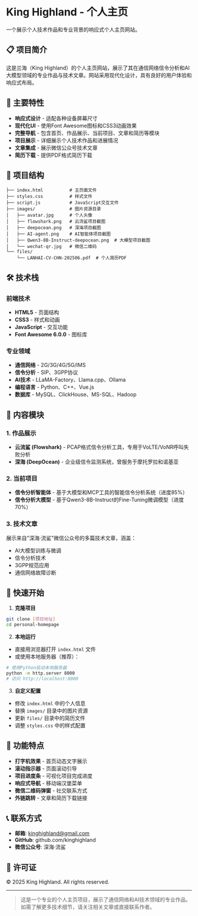 
# King Highland - 个人主页

一个展示个人技术作品和专业背景的响应式个人主页网站。

## 📋 项目简介

这是兰海（King Highland）的个人主页网站，展示了其在通信网络信令分析和AI大模型领域的专业作品与技术文章。网站采用现代化设计，具有良好的用户体验和响应式布局。

## 🚀 主要特性

- **响应式设计** - 适配各种设备屏幕尺寸
- **现代化UI** - 使用Font Awesome图标和CSS3动画效果
- **完整导航** - 包含首页、作品展示、当前项目、文章和简历等模块
- **项目展示** - 详细展示个人技术作品和进展情况
- **文章集成** - 展示微信公众号技术文章
- **简历下载** - 提供PDF格式简历下载

## 📁 项目结构

```
├── index.html          # 主页面文件
├── styles.css          # 样式文件
├── script.js           # JavaScript交互文件
├── images/             # 图片资源目录
│   ├── avatar.jpg      # 个人头像
│   ├── flowshark.png   # 云流鲨项目截图
│   ├── deepocean.png   # 深海项目截图
│   ├── AI-agent.png    # AI智能体项目截图
│   ├── Qwen3-8B-Instruct-deepocean.png  # 大模型项目截图
│   └── wechat-qr.jpg   # 微信二维码
└── files/
    └── LANHAI-CV-CHN-202506.pdf  # 个人简历PDF
```

## 🛠️ 技术栈

### 前端技术
- **HTML5** - 页面结构
- **CSS3** - 样式和动画
- **JavaScript** - 交互功能
- **Font Awesome 6.0.0** - 图标库

### 专业领域
- **通信网络** - 2G/3G/4G/5G/IMS
- **信令分析** - SIP、3GPP协议
- **AI技术** - LLaMA-Factory、Llama.cpp、Ollama
- **编程语言** - Python、C++、Vue.js
- **数据库** - MySQL、ClickHouse、MS-SQL、Hadoop

## 📖 内容模块

### 1. 作品展示
- **云流鲨 (Flowshark)** - PCAP格式信令分析工具，专用于VoLTE/VoNR呼叫失败分析
- **深海 (DeepOcean)** - 企业级信令监测系统，曾服务于摩托罗拉和诺基亚

### 2. 当前项目
- **信令分析智能体** - 基于大模型和MCP工具的智能信令分析系统（进度85%）
- **信令分析大模型** - 基于Qwen3-8B-Instruct的Fine-Tuning微调模型（进度70%）

### 3. 技术文章
展示来自"深海·流鲨"微信公众号的多篇技术文章，涵盖：
- AI大模型训练与微调
- 信令分析技术
- 3GPP规范应用
- 通信网络故障诊断

## 🚀 快速开始

1. **克隆项目**
```bash
git clone [项目地址]
cd personal-homepage
```

2. **本地运行**
- 直接用浏览器打开 `index.html` 文件
- 或使用本地服务器（推荐）：
```bash
# 使用Python启动本地服务器
python -m http.server 8000
# 访问 http://localhost:8000
```

3. **自定义配置**
- 修改 `index.html` 中的个人信息
- 替换 `images/` 目录中的图片资源
- 更新 `files/` 目录中的简历文件
- 调整 `styles.css` 中的样式配置

## 📱 功能特点

- **打字机效果** - 首页动态文字展示
- **滚动指示器** - 页面滚动引导
- **项目进度条** - 可视化项目完成进度
- **响应式导航** - 移动端汉堡菜单
- **微信二维码弹窗** - 社交联系方式
- **外链跳转** - 文章和简历下载链接

## 📞 联系方式

- **邮箱**: kinghighland@gmail.com
- **GitHub**: github.com/kinghighland
- **微信公众号**: 深海·流鲨

## 📄 许可证

© 2025 King Highland. All rights reserved.

---

> 这是一个专业的个人主页项目，展示了通信网络和AI技术领域的专业作品。如需了解更多技术细节，请关注相关文章或直接联系作者。
